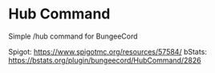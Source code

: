 # Hub Command

Simple /hub command for BungeeCord

Spigot: https://www.spigotmc.org/resources/57584/
bStats: https://bstats.org/plugin/bungeecord/HubCommand/2826
